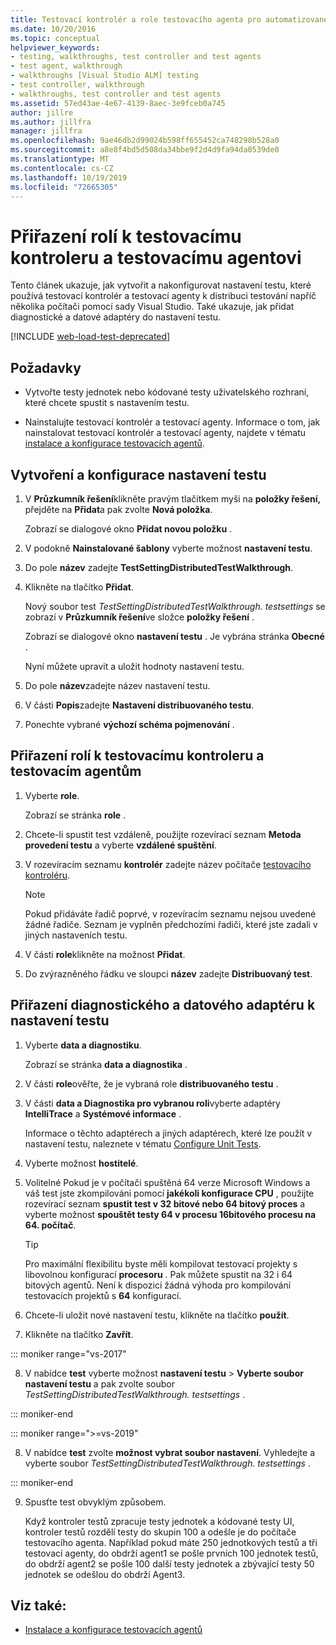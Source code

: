 ```yaml
---
title: Testovací kontrolér a role testovacího agenta pro automatizované testy
ms.date: 10/20/2016
ms.topic: conceptual
helpviewer_keywords:
- testing, walkthroughs, test controller and test agents
- test agent, walkthrough
- walkthroughs [Visual Studio ALM] testing
- test controller, walkthrough
- walkthroughs, test controller and test agents
ms.assetid: 57ed43ae-4e67-4139-8aec-3e9fceb0a745
author: jillre
ms.author: jillfra
manager: jillfra
ms.openlocfilehash: 9ae46db2d99024b598ff655452ca748298b528a0
ms.sourcegitcommit: a8e8f4bd5d508da34bbe9f2d4d9fa94da0539de0
ms.translationtype: MT
ms.contentlocale: cs-CZ
ms.lasthandoff: 10/19/2019
ms.locfileid: "72665305"
---
```

# <a name="assign-roles-to-a-test-controller-and-test-agent"></a>Přiřazení rolí k testovacímu kontroleru a testovacímu agentovi

Tento článek ukazuje, jak vytvořit a nakonfigurovat nastavení testu, které používá testovací kontrolér a testovací agenty k distribuci testování napříč několika počítači pomocí sady Visual Studio. Také ukazuje, jak přidat diagnostické a datové adaptéry do nastavení testu.

[!INCLUDE [web-load-test-deprecated](includes/web-load-test-deprecated.md)]

## <a name="prerequisites"></a>Požadavky

- Vytvořte testy jednotek nebo kódované testy uživatelského rozhraní, které chcete spustit s nastavením testu.

- Nainstalujte testovací kontrolér a testovací agenty. Informace o tom, jak nainstalovat testovací kontrolér a testovací agenty, najdete v tématu [instalace a konfigurace testovacích agentů](../test/lab-management/install-configure-test-agents.md).

## <a name="to-create-and-configure-a-test-setting"></a>Vytvoření a konfigurace nastavení testu

1. V **Průzkumník řešení**klikněte pravým tlačítkem myši na **položky řešení,** přejděte na **Přidat**a pak zvolte **Nová položka**.

     Zobrazí se dialogové okno **Přidat novou položku** .

2. V podokně **Nainstalované šablony** vyberte možnost **nastavení testu**.

3. Do pole **název** zadejte **TestSettingDistributedTestWalkthrough**.

4. Klikněte na tlačítko **Přidat**.

     Nový soubor test *TestSettingDistributedTestWalkthrough. testsettings* se zobrazí v **Průzkumník řešení**ve složce **položky řešení** .

     Zobrazí se dialogové okno **nastavení testu** . Je vybrána stránka **Obecné** .

     Nyní můžete upravit a uložit hodnoty nastavení testu.

5. Do pole **název**zadejte název nastavení testu.

6. V části **Popis**zadejte **Nastavení distribuovaného testu**.

7. Ponechte vybrané **výchozí schéma pojmenování** .

## <a name="to-assign-roles-to-a-test-controller-and-test-agents"></a>Přiřazení rolí k testovacímu kontroleru a testovacím agentům

1. Vyberte **role**.

     Zobrazí se stránka **role** .

2. Chcete-li spustit test vzdáleně, použijte rozevírací seznam **Metoda provedení testu** a vyberte **vzdálené spuštění**.

3. V rozevíracím seznamu **kontrolér** zadejte název počítače [testovacího kontroléru](../test/lab-management/install-configure-test-agents.md).

    > [!NOTE]
    > Pokud přidáváte řadič poprvé, v rozevíracím seznamu nejsou uvedené žádné řadiče. Seznam je vyplněn předchozími řadiči, které jste zadali v jiných nastaveních testu.

4. V části **role**klikněte na možnost **Přidat**.

5. Do zvýrazněného řádku ve sloupci **název** zadejte **Distribuovaný test**.

## <a name="to-assign-a-diagnostic-and-data-adapter-to-your-test-setting"></a>Přiřazení diagnostického a datového adaptéru k nastavení testu

1. Vyberte **data a diagnostiku**.

     Zobrazí se stránka **data a diagnostika** .

2. V části **role**ověřte, že je vybraná role **distribuovaného testu** .

3. V části **data a Diagnostika pro vybranou roli**vyberte adaptéry **IntelliTrace** a **Systémové informace** .

     Informace o těchto adaptérech a jiných adaptérech, které lze použít v nastavení testu, naleznete v tématu [Configure Unit Tests](../test/configure-unit-tests-by-using-a-dot-runsettings-file.md).

4. Vyberte možnost **hostitelé**.

5. Volitelné Pokud je v počítači spuštěná 64 verze Microsoft Windows a váš test jste zkompilováni pomocí **jakékoli konfigurace CPU** , použijte rozevírací seznam **spustit test v 32 bitové nebo 64 bitový proces** a vyberte možnost **spouštět testy 64 v procesu 16bitového procesu na 64. počítač**.

    > [!TIP]
    > Pro maximální flexibilitu byste měli kompilovat testovací projekty s libovolnou konfigurací **procesoru** . Pak můžete spustit na 32 i 64 bitových agentů. Není k dispozici žádná výhoda pro kompilování testovacích projektů s **64** konfigurací.

6. Chcete-li uložit nové nastavení testu, klikněte na tlačítko **použít**.

7. Klikněte na tlačítko **Zavřít**.

::: moniker range="vs-2017"

8. V nabídce **test** vyberte možnost **nastavení testu** > **Vyberte soubor nastavení testu** a pak zvolte soubor *TestSettingDistributedTestWalkthrough. testsettings* .

::: moniker-end

::: moniker range=">=vs-2019"

8. V nabídce **test** zvolte **možnost vybrat soubor nastavení**. Vyhledejte a vyberte soubor *TestSettingDistributedTestWalkthrough. testsettings* .

::: moniker-end

9. Spusťte test obvyklým způsobem.

     Když kontroler testů zpracuje testy jednotek a kódované testy UI, kontroler testů rozdělí testy do skupin 100 a odešle je do počítače testovacího agenta. Například pokud máte 250 jednotkových testů a tři testovací agenty, do obdrží agent1 se pošle prvních 100 jednotek testů, do obdrží agent2 se pošle 100 další testy jednotek a zbývající testy 50 jednotek se odešlou do obdrží Agent3.

## <a name="see-also"></a>Viz také:

- [Instalace a konfigurace testovacích agentů](../test/lab-management/install-configure-test-agents.md)